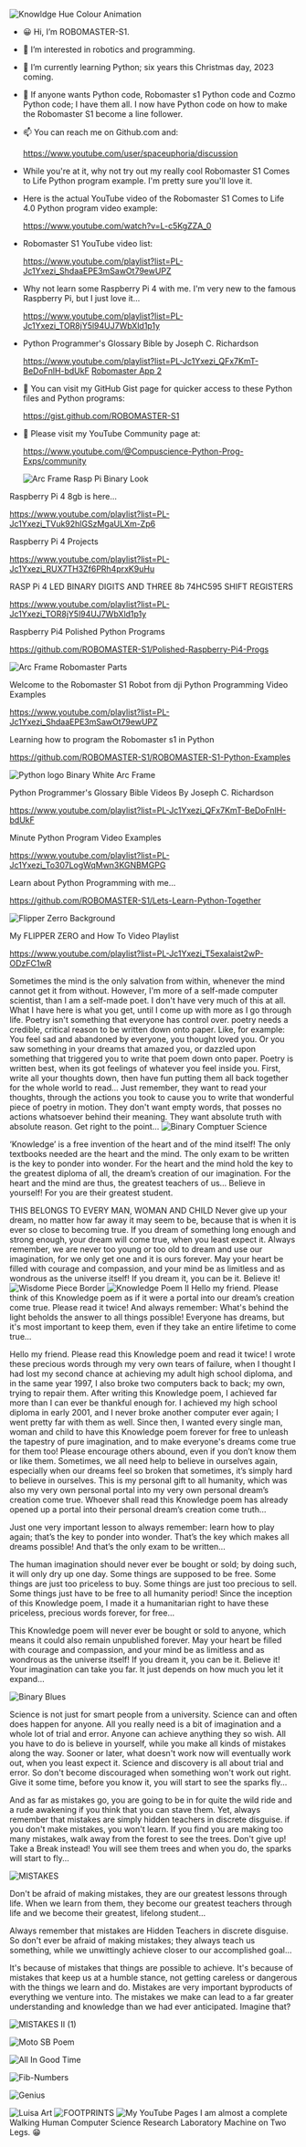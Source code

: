 ![Knowldge Hue Colour Animation](https://github.com/ROBOMASTER-S1/ROBOMASTER-S1/assets/34896540/164571f1-0a93-4806-94ff-a9285f6b1ccc)

- 😀 Hi, I’m ROBOMASTER-S1.
- 💞️ I’m interested in robotics and programming.
- 🌱 I’m currently learning Python; six years this Christmas day, 2023 coming.
- 👀 If anyone wants Python code, Robomaster s1 Python code and Cozmo
  Python code; I have them all. I now have Python code on how to make the 
  Robomaster S1 become a line follower.
  
- 📫 You can reach me on Github.com and:

  https://www.youtube.com/user/spaceuphoria/discussion
  
- While you're at it, why not try out my really cool Robomaster S1 Comes to Life
  Python program example. I'm pretty sure you'll love it.
- Here is the actual YouTube video of the Robomaster S1 Comes to Life 4.0 Python program video example:
  
  https://www.youtube.com/watch?v=L-c5KgZZA_0
  
- Robomaster S1 YouTube video list:

  https://www.youtube.com/playlist?list=PL-Jc1Yxezi_ShdaaEPE3mSawOt79ewUPZ
  
- Why not learn some Raspberry Pi 4 with me. I'm very new to the famous Raspberry Pi, but I just love it...
  
  https://www.youtube.com/playlist?list=PL-Jc1Yxezi_TOR8jY5l94UJ7WbXld1p1y
  
- Python Programmer's Glossary Bible by Joseph C. Richardson
  
  https://www.youtube.com/playlist?list=PL-Jc1Yxezi_QFx7KmT-BeDoFnlH-bdUkF
  [Robomaster App 2](https://user-images.githubusercontent.com/34896540/127963132-d2fb27fd-061a-4b1d-baff-1891de9c8dca.jpg)

- 👀 You can visit my GitHub Gist page for quicker access to these Python files and Python programs:

  https://gist.github.com/ROBOMASTER-S1

- 👀 Please visit my YouTube Community page at:

  https://www.youtube.com/@Compuscience-Python-Prog-Exps/community
  

  ![Arc Frame Rasp Pi Binary Look](https://github.com/ROBOMASTER-S1/ROBOMASTER-S1/assets/34896540/f0dd7901-8307-494f-968c-b1ffb2548994)

Raspberry Pi 4 8gb is here...

https://www.youtube.com/playlist?list=PL-Jc1Yxezi_TVuk92hlGSzMgaULXm-Zp6

Raspberry Pi 4 Projects

https://www.youtube.com/playlist?list=PL-Jc1Yxezi_RUX7TH3Zf6PRh4prxK9uHu

RASP Pi 4 LED BINARY DIGITS AND THREE 8b  74HC595 SHIFT REGISTERS

https://www.youtube.com/playlist?list=PL-Jc1Yxezi_TOR8jY5l94UJ7WbXld1p1y

Raspberry Pi4 Polished Python Programs

https://github.com/ROBOMASTER-S1/Polished-Raspberry-Pi4-Progs

![Arc Frame Robomaster Parts](https://github.com/ROBOMASTER-S1/ROBOMASTER-S1/assets/34896540/fedc5f82-10fd-42f9-bf9c-4297f51c627a)

Welcome to the Robomaster S1 Robot from dji Python Programming Video Examples

https://www.youtube.com/playlist?list=PL-Jc1Yxezi_ShdaaEPE3mSawOt79ewUPZ

Learning how to program the Robomaster s1 in Python

https://github.com/ROBOMASTER-S1/ROBOMASTER-S1-Python-Examples

![Python logo Binary White Arc Frame](https://github.com/ROBOMASTER-S1/ROBOMASTER-S1/assets/34896540/e0147f7d-169c-4ff6-a673-b881e79916de)

Python Programmer's Glossary Bible Videos By Joseph C. Richardson

https://www.youtube.com/playlist?list=PL-Jc1Yxezi_QFx7KmT-BeDoFnlH-bdUkF

Minute Python Program Video Examples

https://www.youtube.com/playlist?list=PL-Jc1Yxezi_To307LogWqMwn3KGNBMGPG

Learn about Python Programming with me...

https://github.com/ROBOMASTER-S1/Lets-Learn-Python-Together

![Flipper Zerro Background](https://github.com/ROBOMASTER-S1/ROBOMASTER-S1/assets/34896540/30f66895-7fb8-4b79-acb2-43d50c0f2d91)

My FLIPPER ZERO and How To Video Playlist

https://www.youtube.com/playlist?list=PL-Jc1Yxezi_T5exaIaist2wP-ODzFC1wR

Sometimes the mind is the only salvation from within, whenever the mind cannot get it from without. However, I'm more of a self-made computer scientist, than I am a self-made poet. I don't have very much of this at all. What I have here is what you get, until I come up with more as I go through life. Poetry isn't something that everyone has control over. poetry needs a credible, critical reason to be written down onto paper. Like, for example: You feel sad and abandoned by everyone, you thought loved you. Or you saw something in your dreams that amazed you, or dazzled upon something that triggered you to write that poem down onto paper. Poetry is written best, when its got feelings of whatever you feel inside you. First, write all your thoughts down, then have fun putting them all back together for the whole world to read... Just remember, they want to read your thoughts, through the actions you took to cause you to write that wonderful piece of poetry in motion. They don't want empty words, that posses no actions whatsoever behind their meaning. They want absolute truth with absolute reason. Get right to the point...
![Binary Comptuer Science](https://github.com/ROBOMASTER-S1/ROBOMASTER-S1/assets/34896540/7ee914fd-f79a-499f-9b15-43c6e75d31d3)

‘Knowledge’ is a free invention of the heart and of the mind itself! The only textbooks needed are the heart and the mind. The only exam to be written is the key to ponder into wonder. For the heart and the mind hold the key to the greatest diploma of all, the dream’s creation of our imagination. For the heart and the mind are thus, the greatest teachers of us… Believe in yourself! For you are their greatest student.

THIS BELONGS TO EVERY MAN, WOMAN AND CHILD Never give up your dream, no matter how far away it may seem to be, because that is when it is ever so close to becoming true. If you dream of something long enough and strong enough, your dream will come true, when you least expect it. Always remember, we are never too young or too old to dream and use our imagination, for we only get one and it is ours forever. May your heart be filled with courage and compassion, and your mind be as limitless and as wondrous as the universe itself! If you dream it, you can be it. Believe it!
![Wisdome Piece Border](https://github.com/ROBOMASTER-S1/ROBOMASTER-S1/assets/34896540/dbb4f403-142c-4820-8572-77727e660113)
![Knowledge Poem II](https://github.com/ROBOMASTER-S1/ROBOMASTER-S1/assets/34896540/6f4304d7-330e-4d31-9b30-1600d89c8454)
Hello my friend. Please think of this Knowledge poem as if it were a portal into our dream’s creation come true. Please read it twice! And always remember: What's behind the light beholds the answer to all things possible! Everyone has dreams, but it's most important to keep them, even if they take an entire lifetime to come true...

Hello my friend. Please read this Knowledge poem and read it twice! I wrote these precious words through my very own tears of failure, when I thought I had lost my second chance at achieving my adult high school diploma, and in the same year 1997, I also broke two computers back to back; my own, trying to repair them. After writing this Knowledge poem, I achieved far more than I can ever be thankful enough for. I achieved my high school diploma in early 2001, and I never broke another computer ever again; I went pretty far with them as well. Since then, I wanted every single man, woman and child to have this Knowledge poem forever for free to unleash the tapestry of pure imagination, and to make everyone's dreams come true for them too! Please encourage others abound, even if you don’t know them or like them. Sometimes, we all need help to believe in ourselves again, especially when our dreams feel so broken that sometimes, it’s simply hard to believe in ourselves. This is my personal gift to all humanity, which was also my very own personal portal into my very own personal dream’s creation come true. Whoever shall read this Knowledge poem has already opened up a portal into their personal dream’s creation come truth...

Just one very important lesson to always remember: learn how to play again; that’s the key to ponder into wonder. That’s the key which makes all dreams possible! And that’s the only exam to be written…

The human imagination should never ever be bought or sold; by doing such, it will only dry up one day. Some things are supposed to be free. Some things are just too priceless to buy. Some things are just too precious to sell. Some things just have to be free to all humanity period! Since the inception of this Knowledge poem, I made it a humanitarian right to have these priceless, precious words forever, for free...

This Knowledge poem will never ever be bought or sold to anyone, which means it could also remain unpublished forever. May your heart be filled with courage and compassion, and your mind be as limitless and as wondrous as the universe itself! If you dream it, you can be it. Believe it! Your imagination can take you far. It just depends on how much you let it expand...

![Binary Blues](https://github.com/ROBOMASTER-S1/ROBOMASTER-S1/assets/34896540/b13ff3ca-bb7c-4aa5-b348-d0f8f7c4a1f8)

Science is not just for smart people from a university. Science can and often does happen for anyone. All you really need is a bit of imagination and a whole lot of trial and error. Anyone can achieve anything they so wish. All you have to do is believe in yourself, while you make all kinds of mistakes along the way. Sooner or later, what doesn't work now will eventually work out, when you least expect it. Science and discovery is all about trial and error. So don't become discouraged when something won't work out right. Give it some time, before you know it, you will start to see the sparks fly...

And as far as mistakes go, you are going to be in for quite the wild ride and a rude awakening if you think that you can stave them. Yet, always remember that mistakes are simply hidden teachers in discrete disguise. if you don't make mistakes, you won't learn. If you find you are making too many mistakes, walk away from the forest to see the trees. Don't give up! Take a Break instead! You will see them trees and when you do, the sparks will start to fly...

![MISTAKES](https://user-images.githubusercontent.com/34896540/227740119-110f472f-4d4e-499b-a8bb-4eaa032db93f.png)

Don't be afraid of making mistakes, they are our greatest lessons through life. When we learn from them, they become our greatest teachers through life and we become their greatest, lifelong student...

Always remember that mistakes are Hidden Teachers in discrete disguise. So don't ever be afraid of making mistakes; they always teach us something, while we unwittingly achieve closer to our accomplished goal...

It's because of mistakes that things are possible to achieve. It's because of mistakes that keep us at a humble stance, not getting careless or dangerous with the things we learn and do. Mistakes are very important byproducts of everything we venture into. The mistakes we make can lead to a far greater understanding and knowledge than we had ever anticipated. Imagine that?

![MISTAKES II (1)](https://user-images.githubusercontent.com/34896540/227740374-d029fdab-368e-42ec-8a93-d1355d3ab4bc.png)

![Moto SB Poem](https://github.com/ROBOMASTER-S1/ROBOMASTER-S1/assets/34896540/a2aba258-2daf-42a0-bbe0-eecb76434353)

![All In Good Time](https://github.com/ROBOMASTER-S1/ROBOMASTER-S1/assets/34896540/4587015a-9da3-4e29-95c4-099dc79e98a5)

![Fib-Numbers](https://github.com/ROBOMASTER-S1/ROBOMASTER-S1/assets/34896540/c6640974-a606-44db-bd7a-c5de3c82ed80)

![Genius](https://github.com/ROBOMASTER-S1/ROBOMASTER-S1/assets/34896540/cb3966bd-41f3-4366-9ad4-acd782cdd3d5)

![Luisa Art](https://github.com/ROBOMASTER-S1/ROBOMASTER-S1/assets/34896540/f3c0638c-4688-46bd-b398-8c07b31d71ad)
![FOOTPRINTS](https://github.com/ROBOMASTER-S1/ROBOMASTER-S1/assets/34896540/86333cd1-7e5b-4b9e-8f1d-630747ee62af)
![My YouTube Pages](https://github.com/ROBOMASTER-S1/ROBOMASTER-S1/assets/34896540/3c60ca88-24b9-489b-b215-b45f50e0531e)
I am almost a complete Walking Human Computer Science Research Laboratory Machine on Two Legs. 😁
